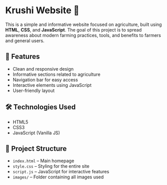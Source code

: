 # Krushi Website 🌾

This is a simple and informative website focused on agriculture, built using **HTML**, **CSS**, and **JavaScript**. The goal of this project is to spread awareness about modern farming practices, tools, and benefits to farmers and general users.

## 🚀 Features

- Clean and responsive design
- Informative sections related to agriculture
- Navigation bar for easy access
- Interactive elements using JavaScript
- User-friendly layout

## 🛠 Technologies Used

- HTML5
- CSS3
- JavaScript (Vanilla JS)

## 📁 Project Structure

- `index.html` – Main homepage
- `style.css` – Styling for the entire site
- `script.js` – JavaScript for interactive features
- `images/` – Folder containing all images used


